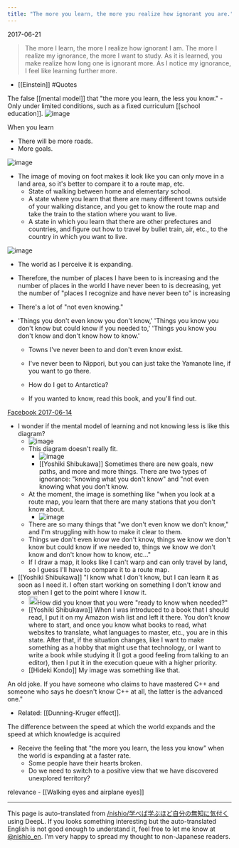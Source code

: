 ```yaml
---
title: "The more you learn, the more you realize how ignorant you are."
---
```


2017-06-21

> The more I learn, the more I realize how ignorant I am. The more I realize my ignorance, the more I want to study.
> As it is learned, you make realize how long one is ignorant more.  As I notice my ignorance, I feel like learning further more.
- [[Einstein]] #Quotes

The false [[mental model]] that "the more you learn, the less you know."
    - Only under limited conditions, such as a fixed curriculum [[school education]].
![image](https://gyazo.com/7d38425a38b8dfbceebd453da27cc70a/thumb/1000)


When you learn
- There will be more roads.
- More goals.

![image](https://gyazo.com/a7e53d79ddb1908835c1238c6ae464ee/thumb/1000)

- The image of moving on foot makes it look like you can only move in a land area, so it's better to compare it to a route map, etc.
    - State of walking between home and elementary school.
    - A state where you learn that there are many different towns outside of your walking distance, and you get to know the route map and take the train to the station where you want to live.
    - A state in which you learn that there are other prefectures and countries, and figure out how to travel by bullet train, air, etc., to the country in which you want to live.

![image](https://gyazo.com/4b9bae43b77c411fe9e9a32b362979e3/thumb/1000)


- The world as I perceive it is expanding.
- Therefore, the number of places I have been to is increasing and the number of places in the world I have never been to is decreasing, yet the number of "places I recognize and have never been to" is increasing

- There's a lot of "not even knowing."
- 'Things you don't even know you don't know,' 'Things you know you don't know but could know if you needed to,' 'Things you know you don't know and don't know how to know.'
    - Towns I've never been to and don't even know exist.
    - I've never been to Nippori, but you can just take the Yamanote line, if you want to go there.
    - How do I get to Antarctica?

    - If you wanted to know, read this book, and you'll find out.

[Facebook 2017-06-14](https://www.facebook.com/photo.php?fbid=10212418771640894&set=a.1175498944176.2027303.1129148772&type=3&theater)
- I wonder if the mental model of learning and not knowing less is like this diagram?
    - ![image](https://gyazo.com/7d38425a38b8dfbceebd453da27cc70a/thumb/1000)
    - This diagram doesn't really fit.
        - ![image](https://gyazo.com/ff75c2646189503c4b3acf022bf59cea/thumb/1000)
        - [[Yoshiki Shibukawa]] Sometimes there are new goals, new paths, and more and more things. There are two types of ignorance: "knowing what you don't know" and "not even knowing what you don't know.
    - At the moment, the image is something like "when you look at a route map, you learn that there are many stations that you don't know about.
        - ![image](https://gyazo.com/a7e53d79ddb1908835c1238c6ae464ee/thumb/1000)
    - There are so many things that "we don't even know we don't know," and I'm struggling with how to make it clear to them.
    - Things we don't even know we don't know, things we know we don't know but could know if we needed to, things we know we don't know and don't know how to know, etc..."
    - If I draw a map, it looks like I can't warp and can only travel by land, so I guess I'll have to compare it to a route map.
- [[Yoshiki Shibukawa]] "I know what I don't know, but I can learn it as soon as I need it. I often start working on something I don't know and stop when I get to the point where I know it.
    - <img src='https://scrapbox.io/api/pages/nishio-en/nishio/icon' alt='nishio.icon' height="19.5"/>How did you know that you were "ready to know when needed?"
    - [[Yoshiki Shibukawa]] When I was introduced to a book that I should read, I put it on my Amazon wish list and left it there. You don't know where to start, and once you know what books to read, what websites to translate, what languages to master, etc., you are in this state. After that, if the situation changes, like I want to make something as a hobby that might use that technology, or I want to write a book while studying it (I got a good feeling from talking to an editor), then I put it in the execution queue with a higher priority.
    - [[Hideki Kondo]] My image was something like that.

An old joke.
If you have someone who claims to have mastered C++ and someone who says he doesn't know C++ at all, the latter is the advanced one."
- Related: [[Dunning-Kruger effect]].

The difference between the speed at which the world expands and the speed at which knowledge is acquired
- Receive the feeling that "the more you learn, the less you know" when the world is expanding at a faster rate.
    - Some people have their hearts broken.
    - Do we need to switch to a positive view that we have discovered unexplored territory?

relevance
    - [[Walking eyes and airplane eyes]]

---
This page is auto-translated from [/nishio/学べば学ぶほど自分の無知に気付く](https://scrapbox.io/nishio/学べば学ぶほど自分の無知に気付く) using DeepL. If you looks something interesting but the auto-translated English is not good enough to understand it, feel free to let me know at [@nishio_en](https://twitter.com/nishio_en). I'm very happy to spread my thought to non-Japanese readers.